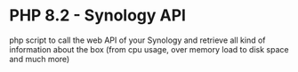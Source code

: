 # PHP 8.2 - Synology API
php script to call the web API of your Synology and retrieve all kind of information about the box (from cpu usage, over memory load to disk space and much more)
